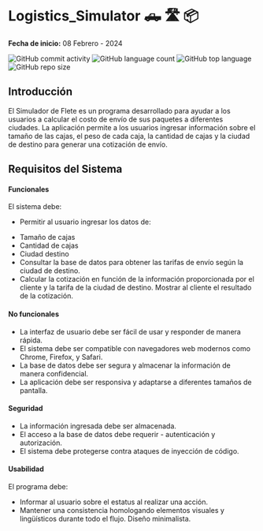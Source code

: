 # Logistics_Simulator 🛻 🛣️ 📦
**Fecha de inicio:** 08 Febrero - 2024

![GitHub commit activity](https://img.shields.io/github/commit-activity/t/Nath-Maya/logistics_simulator) ![GitHub language count](https://img.shields.io/github/languages/count/Nath-Maya/logistics_simulator?color=red) ![GitHub top language](https://img.shields.io/github/languages/top/Nath-Maya/logistics_simulator?color=) ![GitHub repo size](https://img.shields.io/github/repo-size/Nath-Maya/logistics_simulator?color=orange)


## Introducción
El Simulador de Flete es un programa desarrollado para ayudar a los usuarios a calcular el costo de envío de sus paquetes a diferentes ciudades. La aplicación permite a los usuarios ingresar información sobre el tamaño de las cajas, el peso de cada caja, la cantidad de cajas y la ciudad de destino para generar una cotización de envío.

## Requisitos del Sistema
#### Funcionales
El sistema debe:
* Permitir al usuario ingresar los datos de:
- Tamaño de cajas
- Cantidad de cajas
- Ciudad destino
- Consultar la base de datos para obtener las tarifas de envío según la ciudad de destino. 
- Calcular la cotización en función de la información proporcionada por el cliente y la tarifa de la ciudad de destino.
Mostrar al cliente el resultado de la cotización.
#### No funcionales
- La interfaz de usuario debe ser fácil de usar y responder de manera rápida.
- El sistema debe ser compatible con navegadores web modernos como Chrome, Firefox, y Safari.
- La base de datos debe ser segura y almacenar la información de manera confidencial.
- La aplicación debe ser responsiva y adaptarse a diferentes tamaños de pantalla.



#### Seguridad
- La información ingresada debe ser almacenada.
- El acceso a la base de datos debe requerir - autenticación y autorización.
- El sistema debe protegerse contra ataques de inyección de código.
#### Usabilidad
El programa debe:
- Informar al usuario sobre el estatus al realizar una acción.	
- Mantener una consistencia homologando elementos visuales y lingüísticos durante todo el flujo. 
Diseño minimalista.


